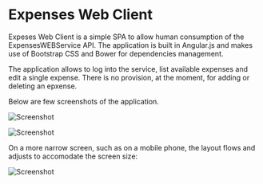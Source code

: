 Expenses Web Client
=================

Expeses Web Client is a simple SPA to allow human consumption of the ExpensesWEBService API. The application is built in Angular.js and makes use of Bootstrap CSS and Bower for dependencies management.

The application allows to log into the service, list available expenses and edit a single expense. There is no provision, at the moment, for adding or deleting an epxense.

Below are few screenshots of the application.

![Screenshot](https://raw.github.com/nicolacimmino/ExpensesWebClient/master/documentation/screenshot2.png)

![Screenshot](https://raw.github.com/nicolacimmino/ExpensesWebClient/master/documentation/screenshot.png)

On a more narrow screen, such as on a mobile phone, the layout flows and adjusts to accomodate the screen size:

![Screenshot](https://raw.github.com/nicolacimmino/ExpensesWebClient/master/documentation/screenshot3.png)


